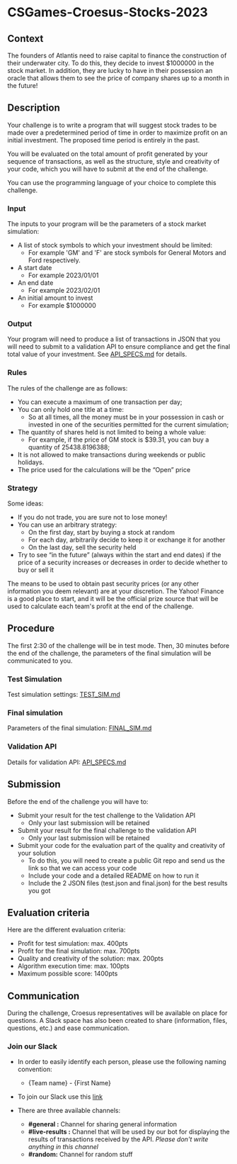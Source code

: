 # CSGames-Croesus-Stocks-2023

## Context
The founders of Atlantis need to raise capital to finance the construction of their underwater city.
To do this, they decide to invest $1000000 in the stock market.
In addition, they are lucky to have in their possession an oracle that allows them to see the price of company shares up to a month in the future!

## Description
Your challenge is to write a program that will suggest stock trades to be made over a predetermined period of time in order to maximize profit on an initial investment. The proposed time period is entirely in the past.

You will be evaluated on the total amount of profit generated by your sequence of transactions, as well as the structure, style and creativity of your code, which you will have to submit at the end of the challenge.

You can use the programming language of your choice to complete this challenge.

### Input
The inputs to your program will be the parameters of a stock market simulation:
- A list of stock symbols to which your investment should be limited:
  - For example 'GM' and 'F' are stock symbols for General Motors and Ford respectively.
- A start date
  - For example 2023/01/01
- An end date
  - For example 2023/02/01
- An initial amount to invest
  - For example $1000000

### Output
Your program will need to produce a list of transactions in JSON that you will need to submit to a validation API to ensure compliance and get the final total value of your investment. See [API_SPECS.md](./API_SPECS.md) for details.

### Rules
The rules of the challenge are as follows:
- You can execute a maximum of one transaction per day;
- You can only hold one title at a time:
  - So at all times, all the money must be in your possession in cash or invested in one of the securities permitted for the current simulation;
- The quantity of shares held is not limited to being a whole value:
  - For example, if the price of GM stock is $39.31, you can buy a quantity of 25438.8196388;
- It is not allowed to make transactions during weekends or public holidays.
- The price used for the calculations will be the “Open” price

### Strategy
Some ideas:
- If you do not trade, you are sure not to lose money!
- You can use an arbitrary strategy:
  - On the first day, start by buying a stock at random
  - For each day, arbitrarily decide to keep it or exchange it for another
  - On the last day, sell the security held
- Try to see “in the future” (always within the start and end dates) if the price of a security increases or decreases in order to decide whether to buy or sell it

The means to be used to obtain past security prices (or any other information you deem relevant) are at your discretion. The Yahoo! Finance is a good place to start, and it will be the official prize source that will be used to calculate each team's profit at the end of the challenge.

## Procedure
The first 2:30 of the challenge will be in test mode. Then, 30 minutes before the end of the challenge, the parameters of the final simulation will be communicated to you.

### Test Simulation
Test simulation settings: [TEST_SIM.md](./TEST_SIM.md)

### Final simulation
Parameters of the final simulation: [FINAL_SIM.md](./FINAL_SIM.md)

### Validation API
Details for validation API: [API_SPECS.md](./API_SPECS.md)

## Submission
Before the end of the challenge you will have to:
- Submit your result for the test challenge to the Validation API
  - Only your last submission will be retained
- Submit your result for the final challenge to the validation API
  - Only your last submission will be retained
- Submit your code for the evaluation part of the quality and creativity of your solution
  - To do this, you will need to create a public Git repo and send us the link so that we can access your code
  - Include your code and a detailed README on how to run it
  - Include the 2 JSON files (test.json and final.json) for the best results you got

## Evaluation criteria
Here are the different evaluation criteria:
- Profit for test simulation: max. 400pts
- Profit for the final simulation: max. 700pts
- Quality and creativity of the solution: max. 200pts
- Algorithm execution time: max. 100pts
- Maximum possible score: 1400pts

## Communication
During the challenge, Croesus representatives will be available on place for questions. A Slack space has also been created to share (information, files, questions, etc.) and ease communication.


### Join our Slack
* In order to easily identify each person, please use the following naming convention:
  * {Team name} - {First Name}

* To join our Slack use this [link](https://join.slack.com/t/csgames-croesus/shared_invite/zt-1r1kckfo4-D70Y3lJgArNnve0wxGrmFQ) 
* There are three available channels:
  * __#general :__ Channel for sharing general information
  * __#live-results :__  Channel that will be used by our bot for displaying the results of transactions received by the API. _Please don't write anything in this channel_
  * __#random:__ Channel for random stuff

